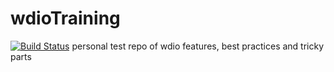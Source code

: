 # wdioTraining
[![Build Status](https://github.com/izaac/wdioTraining.png)](https://github.com/izaac/wdioTraining)
personal test repo of wdio features, best practices and tricky parts
